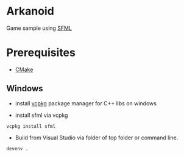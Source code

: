 # Arkanoid

Game sample using [SFML](https://www.sfml-dev.org/)

# Prerequisites

* [CMake](https://cmake.org/)

## Windows

* install [vcpkg](https://github.com/Microsoft/vcpkg)  package manager for C++ libs on windows 

* install sfml via vcpkg
```
vcpkg install sfml
```

* Build from Visual Studio via folder of top folder or command line.
```
devenv .
```
